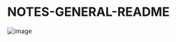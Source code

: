 # NOTES-GENERAL-README

![image](https://github.com/user-attachments/assets/9f5d50cd-09c8-4398-bec4-7cef74de956b)
